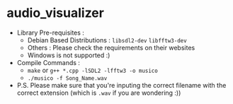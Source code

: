 # audio_visualizer
* Library Pre-requisites : 
  * Debian Based Distributions : ```libsdl2-dev``` ```libfftw3-dev```
  * Others : Please check the requirements on their websites
  * Windows is not supported :)
* Compile Commands : 
  * ```make``` or ```g++ *.cpp -lSDL2 -lfftw3 -o musico``` 
  * ```./musico -f Song_Name.wav```
* P.S. Please make sure that you're inputing the correct filename with the correct extension (which is ```.wav``` if you are wondering :))
